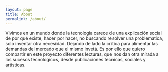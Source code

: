 ```yaml
---
layout: page
title: About
permalink: /about/
---
```


Vivimos en un mundo donde la tecnología carece de una explicación social de por qué existe, hacer por hacer, no buscando  resolver una problematica, solo inventar otra necesidad. Dejando de lado la critica para alimentar las demandas del mercado que el mismo invetá.  Es por ello que quiero compartir en este proyecto diferentes lecturas, que nos dan otra mirada a los sucesos tecnologicos, desde publicaciones tecnicas,  sociales y artisticas.  
